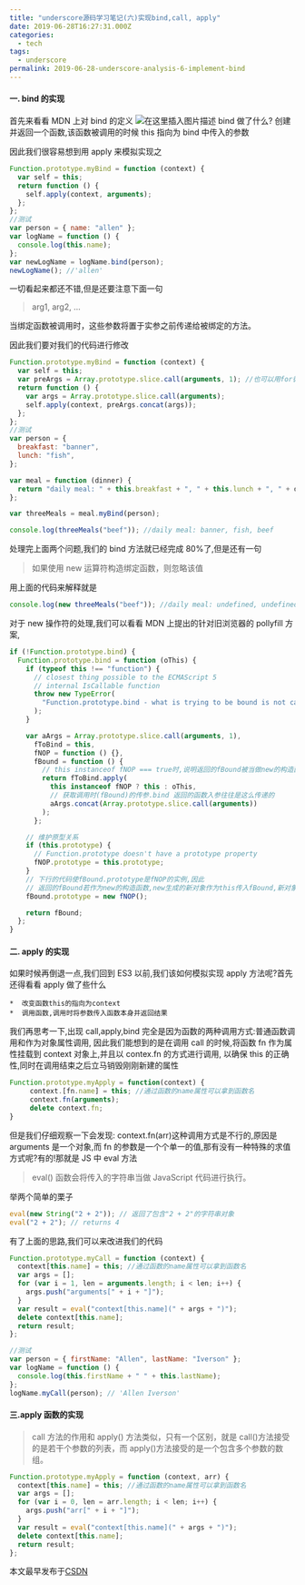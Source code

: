 ```yaml
---
title: "underscore源码学习笔记(六)实现bind,call, apply"
date: 2019-06-28T16:27:31.000Z
categories:
  - tech
tags:
  - underscore
permalink: 2019-06-28-underscore-analysis-6-implement-bind
---
```


#### 一. bind 的实现

首先来看看 MDN 上对 bind 的定义
![在这里插入图片描述](https://img-blog.csdnimg.cn/20181208031825830.png?x-oss-process=image/watermark,type_ZmFuZ3poZW5naGVpdGk,shadow_10,text_aHR0cHM6Ly9ibG9nLmNzZG4ubmV0L3podWFueWVtYW5vbmc=,size_16,color_FFFFFF,t_70)
bind 做了什么? 创建并返回一个函数,该函数被调用的时候 this 指向为 bind 中传入的参数

因此我们很容易想到用 apply 来模拟实现之

```js
Function.prototype.myBind = function (context) {
  var self = this;
  return function () {
    self.apply(context, arguments);
  };
};
//测试
var person = { name: "allen" };
var logName = function () {
  console.log(this.name);
};
var newLogName = logName.bind(person);
newLogName(); //'allen'
```

一切看起来都还不错,但是还要注意下面一句

> arg1, arg2, ...

当绑定函数被调用时，这些参数将置于实参之前传递给被绑定的方法。

因此我们要对我们的代码进行修改

```js
Function.prototype.myBind = function (context) {
  var self = this;
  var preArgs = Array.prototype.slice.call(arguments, 1); //也可以用for循环
  return function () {
    var args = Array.prototype.slice.call(arguments);
    self.apply(context, preArgs.concat(args));
  };
};
//测试
var person = {
  breakfast: "banner",
  lunch: "fish",
};

var meal = function (dinner) {
  return "daily meal: " + this.breakfast + ", " + this.lunch + ", " + dinner;
};

var threeMeals = meal.myBind(person);

console.log(threeMeals("beef")); //daily meal: banner, fish, beef
```

处理完上面两个问题,我们的 bind 方法就已经完成 80%了,但是还有一句

> 如果使用 new 运算符构造绑定函数，则忽略该值

用上面的代码来解释就是

```js
console.log(new threeMeals("beef")); //daily meal: undefined, undefined, beef
```

对于 new 操作符的处理,我们可以看看 MDN 上提出的针对旧浏览器的 pollyfill 方案,

```js
if (!Function.prototype.bind) {
  Function.prototype.bind = function (oThis) {
    if (typeof this !== "function") {
      // closest thing possible to the ECMAScript 5
      // internal IsCallable function
      throw new TypeError(
        "Function.prototype.bind - what is trying to be bound is not callable"
      );
    }

    var aArgs = Array.prototype.slice.call(arguments, 1),
      fToBind = this,
      fNOP = function () {},
      fBound = function () {
        // this instanceof fNOP === true时,说明返回的fBound被当做new的构造函数调用
        return fToBind.apply(
          this instanceof fNOP ? this : oThis,
          // 获取调用时(fBound)的传参.bind 返回的函数入参往往是这么传递的
          aArgs.concat(Array.prototype.slice.call(arguments))
        );
      };

    // 维护原型关系
    if (this.prototype) {
      // Function.prototype doesn't have a prototype property
      fNOP.prototype = this.prototype;
    }
    // 下行的代码使fBound.prototype是fNOP的实例,因此
    // 返回的fBound若作为new的构造函数,new生成的新对象作为this传入fBound,新对象的__proto__就是fNOP的实例
    fBound.prototype = new fNOP();

    return fBound;
  };
}
```

#### 二. apply 的实现

如果时候再倒退一点,我们回到 ES3 以前,我们该如何模拟实现 apply 方法呢?首先还得看看 apply 做了些什么

```
*  改变函数this的指向为context
*  调用函数,调用时将参数传入函数本身并返回结果
```

我们再思考一下,出现 call,apply,bind 完全是因为函数的两种调用方式:普通函数调用和作为对象属性调用,
因此我们能想到的是在调用 call 的时候,将函数 fn 作为属性挂载到 context 对象上,并且以 contex.fn 的方式进行调用,
以确保 this 的正确性,同时在调用结束之后立马销毁刚刚新建的属性

```js
Function.prototype.myApply = function(context) {
     context.[fn.name] = this; //通过函数的name属性可以拿到函数名
     context.fn(arguments);
     delete context.fn;
}
```

但是我们仔细观察一下会发现: context.fn(arr)这种调用方式是不行的,原因是 arguments 是一个对象,而 fn 的参数是一个个单一的值,那有没有一种特殊的求值方式呢?有的!那就是 JS 中 eval 方法

> eval() 函数会将传入的字符串当做 JavaScript 代码进行执行。

举两个简单的栗子

```js
eval(new String("2 + 2")); // 返回了包含"2 + 2"的字符串对象
eval("2 + 2"); // returns 4
```

有了上面的思路,我们可以来改进我们的代码

```js
Function.prototype.myCall = function (context) {
  context[this.name] = this; //通过函数的name属性可以拿到函数名
  var args = [];
  for (var i = 1, len = arguments.length; i < len; i++) {
    args.push("arguments[" + i + "]");
  }
  var result = eval("context[this.name](" + args + ")");
  delete context[this.name];
  return result;
};

//测试
var person = { firstName: "Allen", lastName: "Iverson" };
var logName = function () {
  console.log(this.firstName + " " + this.lastName);
};
logName.myCall(person); // 'Allen Iverson'
```

#### 三.apply 函数的实现

> call 方法的作用和 apply() 方法类似，只有一个区别，就是 call()方法接受的是若干个参数的列表，而 apply()方法接受的是一个包含多个参数的数组。

```js
Function.prototype.myApply = function (context, arr) {
  context[this.name] = this; //通过函数的name属性可以拿到函数名
  var args = [];
  for (var i = 0, len = arr.length; i < len; i++) {
    args.push("arr[" + i + "]");
  }
  var result = eval("context[this.name](" + args + ")");
  delete context[this.name];
  return result;
};
```

本文最早发布于[CSDN](https://blog.csdn.net/zhuanyemanong/article/details/84889344)
